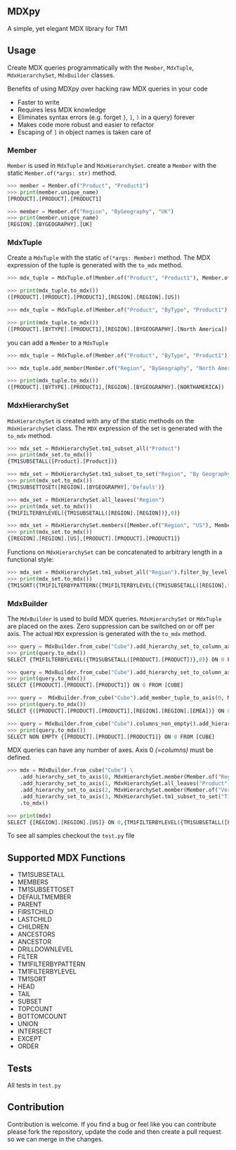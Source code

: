 ## MDXpy

A simple, yet elegant MDX library for TM1

## Usage

Create MDX queries programmatically with the `Member`, `MdxTuple`, `MdxHierarchySet`, `MdxBuilder` classes.

Benefits of using MDXpy over hacking raw MDX queries in your code
- Faster to write
- Requires less MDX knowledge
- Eliminates syntax errors (e.g. forget `}`, `]`, `)` in a query) forever
- Makes code more robust and easier to refactor
- Escaping of `]` in object names is taken care of 

### Member

`Member` is used in `MdxTuple` and `MdxHierarchySet`. 
create a `Member` with the static `Member.of(*args: str)` method.

``` python
>>> member = Member.of("Product", "Product1")
>>> print(member.unique_name)
[PRODUCT].[PRODUCT].[PRODUCT1]

>>> member = Member.of("Region", "ByGeography", "UK")
>>> print(member.unique_name)
[REGION].[BYGEOGRAPHY].[UK]
```

### MdxTuple

Create a `MdxTuple` with the static `of(*args: Member)` method. The MDX expression of the tuple is generated with the `to_mdx` method.

``` python
>>> mdx_tuple = MdxTuple.of(Member.of("Product", "Product1"), Member.of("Region", "US"))

>>> print(mdx_tuple.to_mdx())
([PRODUCT].[PRODUCT].[PRODUCT1],[REGION].[REGION].[US])

>>> mdx_tuple = MdxTuple.of(Member.of("Product", "ByType", "Product1"), Member.of("Region", "ByGeography", "North America"))

>>> print(mdx_tuple.to_mdx())
([PRODUCT].[BYTYPE].[PRODUCT1],[REGION].[BYGEOGRAPHY].[North America])

```     

you can add a `Member` to a `MdxTuple`

``` python
>>> mdx_tuple = MdxTuple.of(Member.of("Product", "ByType", "Product1"))

>>> mdx_tuple.add_member(Member.of("Region", "ByGeography", "North America"))

>>> print(mdx_tuple.to_mdx())
([PRODUCT].[BYTYPE].[PRODUCT1],[REGION].[BYGEOGRAPHY].[NORTHAMERICA])
```

### MdxHierarchySet

`MdxHierarchySet` is created with any of the static methods on the `MdxHierarchySet` class. The `MDX` expression of the set is generated with the `to_mdx` method.

``` python
>>> mdx_set = MdxHierarchySet.tm1_subset_all("Product")
>>> print(mdx_set.to_mdx())
{TM1SUBSETALL([Product].[Product])}

>>> mdx_set = MdxHierarchySet.tm1_subset_to_set("Region", "By Geography", "Default")
>>> print(mdx_set.to_mdx())
{TM1SUBSETTOSET([REGION].[BYGEOGRAPHY],'Default')}

>>> mdx_set = MdxHierarchySet.all_leaves("Region")
>>> print(mdx_set.to_mdx())
{TM1FILTERBYLEVEL({TM1SUBSETALL([REGION].[REGION])},0)}

>>> mdx_set = MdxHierarchySet.members([Member.of("Region", "US"), Member.of("Product", "Product1")])
>>> print(mdx_set.to_mdx())
{[REGION].[REGION].[US],[PRODUCT].[PRODUCT].[PRODUCT1]}
```

Functions on `MdxHierarchySet` can be concatenated to arbitrary length in a functional style:

``` python
>>> mdx_set = MdxHierarchySet.tm1_subset_all("Region").filter_by_level(0).filter_by_pattern("I*").tm1_sort()
>>> print(mdx_set.to_mdx())
{TM1SORT({TM1FILTERBYPATTERN({TM1FILTERBYLEVEL({TM1SUBSETALL([REGION].[REGION])},0)},'I*')},ASC)}
```

### MdxBuilder

The `MdxBuilder` is used to build MDX queries. `MdxHierarchySet` or `MdxTuple` are placed on the axes. Zero suppression can be switched on or off per axis. The actual `MDX` expression is generated with the `to_mdx` method. 

``` python
>>> query = MdxBuilder.from_cube("Cube").add_hierarchy_set_to_column_axis(MdxHierarchySet.all_leaves("Product"))
>>> print(query.to_mdx())
SELECT {TM1FILTERBYLEVEL({TM1SUBSETALL([PRODUCT].[PRODUCT])},0)} ON 0 FROM [CUBE] 

>>> query = MdxBuilder.from_cube("Cube").add_hierarchy_set_to_column_axis(MdxHierarchySet.member(Member.of("Product", "Product1")))
>>> print(query.to_mdx())
SELECT {[PRODUCT].[PRODUCT].[PRODUCT1]} ON 0 FROM [CUBE] 

>>> query =  MdxBuilder.from_cube("Cube").add_member_tuple_to_axis(0, Member.of("Product", "Product1"), Member.of("Region", "EMEA"))
>>> print(query.to_mdx())
SELECT {([PRODUCT].[PRODUCT].[PRODUCT1],[REGION].[REGION].[EMEA])} ON 0 FROM [CUBE] 

>>> query = MdxBuilder.from_cube("Cube").columns_non_empty().add_hierarchy_set_to_column_axis(MdxHierarchySet.member(Member.of("Product", "Product1")))
>>> print(query.to_mdx())
SELECT NON EMPTY {[PRODUCT].[PRODUCT].[PRODUCT1]} ON 0 FROM [CUBE]
```

MDX queries can have any number of axes. Axis 0 _(=columns)_ must be defined.

``` python
>>> mdx = MdxBuilder.from_cube("Cube") \
    .add_hierarchy_set_to_axis(0, MdxHierarchySet.member(Member.of("Region", "US"))) \
    .add_hierarchy_set_to_axis(1, MdxHierarchySet.all_leaves("Product")) \
    .add_hierarchy_set_to_axis(2, MdxHierarchySet.member(Member.of("Version", "Actual"))) \
    .add_hierarchy_set_to_axis(3, MdxHierarchySet.tm1_subset_to_set("Time", "Time", "2020-Q1")) \
    .to_mdx()

>>> print(mdx)
SELECT {[REGION].[REGION].[US]} ON 0,{TM1FILTERBYLEVEL({TM1SUBSETALL([PRODUCT].[PRODUCT])},0)} ON 1,{[VERSION].[VERSION].[ACTUAL]} ON 2,{TM1SUBSETTOSET([TIME].[TIME],'2020-Q1')} ON 3 FROM [CUBE] 
```

To see all samples checkout the `test.py` file

## Supported MDX Functions

- TM1SUBSETALL
- MEMBERS
- TM1SUBSETTOSET
- DEFAULTMEMBER
- PARENT
- FIRSTCHILD
- LASTCHILD
- CHILDREN
- ANCESTORS
- ANCESTOR
- DRILLDOWNLEVEL
- FILTER
- TM1FILTERBYPATTERN
- TM1FILTERBYLEVEL
- TM1SORT
- HEAD
- TAIL
- SUBSET
- TOPCOUNT
- BOTTOMCOUNT
- UNION
- INTERSECT
- EXCEPT
- ORDER

## Tests

All tests in `test.py`

## Contribution

Contribution is welcome. If you find a bug or feel like you can contribute please fork the repository, update the code and then create a pull request so we can merge in the changes.